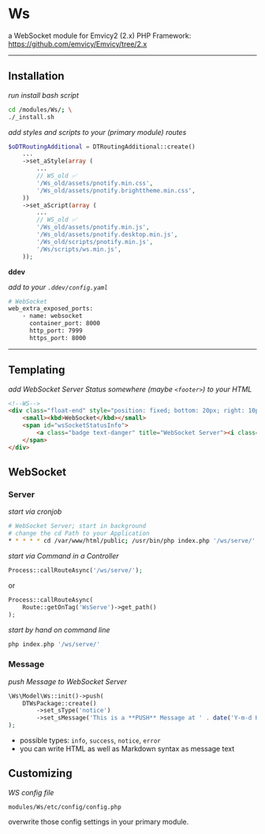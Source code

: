 
# Ws

a WebSocket module for Emvicy2 (2.x) PHP Framework: https://github.com/emvicy/Emvicy/tree/2.x

---

## Installation

_run install bash script_    
~~~bash
cd /modules/Ws/; \
./_install.sh
~~~

_add styles and scripts to your (primary module) routes_  
~~~php
$oDTRoutingAdditional = DTRoutingAdditional::create()
    ...
    ->set_aStyle(array (
        ...    
        // WS_old ✅
        '/Ws_old/assets/pnotify.min.css',
        '/Ws_old/assets/pnotify.brighttheme.min.css',
    ))
    ->set_aScript(array (
        ...
        // WS_old ✅
        '/Ws_old/assets/pnotify.min.js',
        '/Ws_old/assets/pnotify.desktop.min.js',
        '/Ws_old/scripts/pnotify.min.js',
        '/Ws/scripts/ws.min.js',
    ));
~~~

**ddev** 

_add to your `.ddev/config.yaml`_  
~~~bash
# WebSocket
web_extra_exposed_ports:
    - name: websocket
      container_port: 8000
      http_port: 7999
      https_port: 8000
~~~

---

## Templating

_add WebSocket Server Status somewhere (maybe `<footer>`) to your HTML_  
~~~html
<!--WS-->
<div class="float-end" style="position: fixed; bottom: 20px; right: 10px; margin: 0 10px !important;">
    <small><kbd>WebSocket</kbd></small>
    <span id="wsSocketStatusInfo">
		<a class="badge text-danger" title="WebSocket Server"><i class="fa fa-exclamation-triangle"></i></a>
	</span>
</div>
~~~

## WebSocket

### Server

_start via cronjob_    
~~~bash
# WebSocket Server; start in background
# change the cd Path to your Application
* * * * * cd /var/www/html/public; /usr/bin/php index.php '/ws/serve/' > /dev/null 2>/dev/null & echo $!
~~~

_start via Command in a Controller_    
~~~php
Process::callRouteAsync('/ws/serve/');
~~~
or
~~~php
Process::callRouteAsync(
    Route::getOnTag('WsServe')->get_path()
);
~~~

_start by hand on command line_  
~~~php
php index.php '/ws/serve/'
~~~

### Message

_push Message to WebSocket Server_
~~~php
\Ws\Model\Ws::init()->push(
    DTWsPackage::create()
        ->set_sType('notice')
        ->set_sMessage('This is a **PUSH** Message at ' . date('Y-m-d H:i:s'))
);
~~~

- possible types: `info`, `success`, `notice`, `error`
- you can write HTML as well as Markdown syntax as message text


## Customizing

_WS config file_  
~~~
modules/Ws/etc/config/config.php
~~~

overwrite those config settings in your primary module.
